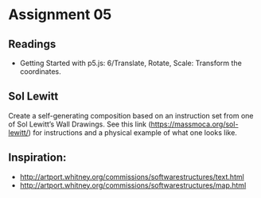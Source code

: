 # Assignment 05

## Readings
- Getting Started with p5.js: 6/Translate, Rotate, Scale: Transform the coordinates.

## Sol Lewitt
Create a self-generating composition based on an instruction set from one of Sol Lewitt’s Wall Drawings. See this link (https://massmoca.org/sol-lewitt/) for instructions and a physical example of what one looks like.

## Inspiration:
- http://artport.whitney.org/commissions/softwarestructures/text.html
- http://artport.whitney.org/commissions/softwarestructures/map.html
